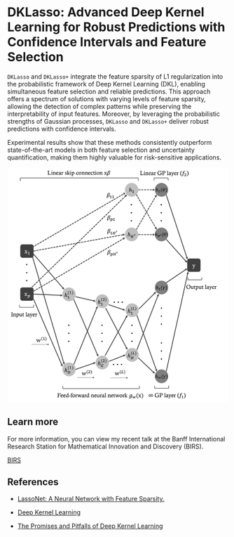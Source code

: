 # DKLasso: Advanced Deep Kernel Learning for Robust Predictions with Confidence Intervals and Feature Selection

`DKLasso` and `DKLasso+` integrate the feature sparsity of L1 regularization into the probabilistic framework of 
Deep Kernel Learning (DKL), enabling simultaneous feature selection and reliable predictions. This approach offers a 
spectrum of solutions with varying levels of feature sparsity, allowing the detection of complex patterns while 
preserving the interpretability of input features. Moreover, by leveraging the probabilistic strengths of Gaussian 
processes, `DKLasso` and `DKLasso+` deliver robust predictions with confidence intervals.

Experimental results show that these methods consistently outperform state-of-the-art models in both feature selection 
and uncertainty quantification, making them highly valuable for risk-sensitive applications.

![The DKLasso+ architecture](docs/DKLasso+.png)


## Learn more

For more information, you can view my recent talk at the Banff International Research Station for Mathematical Innovation and Discovery (BIRS).

[BIRS](https://www.birs.ca/events/2024/5-day-workshops/24w5292/videos/watch/202407260933-Zeng.html)


## References

- [LassoNet: A Neural Network with Feature Sparsity.](https://jmlr.org/papers/volume22/20-848/20-848.pdf)

- [Deep Kernel Learning](http://proceedings.mlr.press/v51/wilson16.pdf)

- [The Promises and Pitfalls of Deep Kernel Learning](https://proceedings.mlr.press/v161/ober21a/ober21a.pdf)
